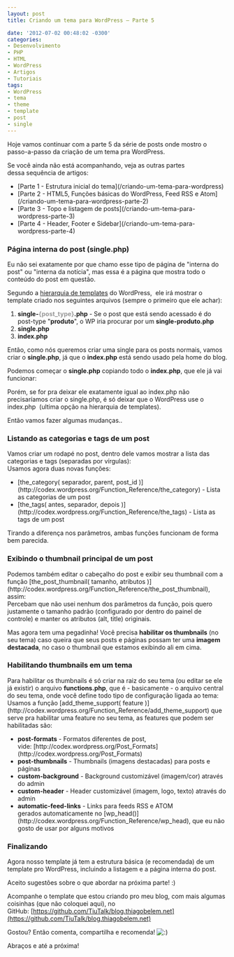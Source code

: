 ```yaml
---
layout: post
title: Criando um tema para WordPress – Parte 5

date: '2012-07-02 00:48:02 -0300'
categories:
- Desenvolvimento
- PHP
- HTML
- WordPress
- Artigos
- Tutoriais
tags:
- WordPress
- tema
- theme
- template
- post
- single
---
```

Hoje vamos continuar com a parte 5 da série de posts onde mostro o passo-a-passo da criação de um tema pra WordPress.

Se você ainda não está acompanhando, veja as outras partes dessa sequência de artigos:

<ul>
<li>[Parte 1 - Estrutura inicial do tema](/criando-um-tema-para-wordpress)</li>
<li>[Parte 2 - HTML5, Funções básicas do WordPress, Feed RSS e Atom](/criando-um-tema-para-wordpress-parte-2)</li>
<li>[Parte 3 - Topo e listagem de posts](/criando-um-tema-para-wordpress-parte-3)</li>
<li>[Parte 4 - Header, Footer e Sidebar](/criando-um-tema-para-wordpress-parte-4)</li>
</ul>
<h3>Página interna do post (single.php)</h3>
Eu não sei exatamente por que chamo esse tipo de página de "interna do post" ou "interna da notícia", mas essa é a página que mostra todo o conteúdo do post em questão.

Segundo a [hierarquia de templates](http://codex.wordpress.org/Template_Hierarchy) do WordPress,  ele irá mostrar o template criado nos seguintes arquivos (sempre o primeiro que ele achar):

<ol>
<li><strong>single-<span style="color: #999999;">{post_type}</span>.php</strong> - Se o post que está sendo acessado é do post-type "<strong>produto</strong>", o WP iria procurar por um <strong>single-produto.php</strong></li>
<li><strong>single.php</strong></li>
<li><strong>index.php</strong></li>
</ol>
Então, como nós queremos criar uma single para os posts normais, vamos criar o <strong>single.php</strong>, já que o <strong>index.php</strong> está sendo usado pela home do blog.

Podemos começar o <strong>single.php</strong> copiando todo o <strong>index.php</strong>, que ele já vai funcionar:

<div data-gist-id="3030780" data-gist-show-loading="false"></div>
Porém, se for pra deixar ele exatamente igual ao index.php não precisaríamos criar o single.php, é só deixar que o WordPress use o index.php  (ultima opção na hierarquia de templates).

Então vamos fazer algumas mudanças..

<h3>Listando as categorias e tags de um post</h3>
Vamos criar um rodapé no post, dentro dele vamos mostrar a lista das categorias e tags (separadas por vírgulas):

<div data-gist-id="3030816" data-gist-show-loading="false"></div>
Usamos agora duas novas funções:

<ul>
<li>[the_category( separador, parent, post_id )](http://codex.wordpress.org/Function_Reference/the_category) - Lista as categorias de um post</li>
<li>[the_tags( antes, separador, depois )](http://codex.wordpress.org/Function_Reference/the_tags) - Lista as tags de um post</li>
</ul>
Tirando a diferença nos parâmetros, ambas funções funcionam de forma bem parecida.

<h3>Exibindo o thumbnail principal de um post</h3>
Podemos também editar o cabeçalho do post e exibir seu thumbnail com a função [the_post_thumbnail( tamanho, atributos )](http://codex.wordpress.org/Function_Reference/the_post_thumbnail), assim:

<div data-gist-id="3030838" data-gist-show-loading="false"></div>
Percebam que não usei nenhum dos parâmetros da função, pois quero justamente o tamanho padrão (configurado por dentro do painel de controle) e manter os atributos (alt, title) originais.

Mas agora tem uma pegadinha! Você precisa <strong>habilitar os thumbnails</strong> (no seu tema) caso queira que seus posts e páginas possam ter uma <strong>imagem destacada</strong>, no caso o thumbnail que estamos exibindo ali em cima.

<h3>Habilitando thumbnails em um tema</h3>
Para habilitar os thumbnails é só criar na raiz do seu tema (ou editar se ele já existir) o arquivo <strong>functions.php</strong>, que é - basicamente - o arquivo central do seu tema, onde você define todo tipo de configuração ligada ao tema:

<div data-gist-id="3030858" data-gist-show-loading="false"></div>
Usamos a função [add_theme_support( feature )](http://codex.wordpress.org/Function_Reference/add_theme_support) que serve pra habilitar uma feature no seu tema, as features que podem ser habilitadas são:

<ul>
<li><strong>post-formats</strong> - Formatos diferentes de post, vide: [http://codex.wordpress.org/Post_Formats](http://codex.wordpress.org/Post_Formats)</li>
<li><strong>post-thumbnails</strong> - Thumbnails (imagens destacadas) para posts e páginas</li>
<li><strong>custom-background</strong> - Background customizável (imagem/cor) através do admin</li>
<li><strong>custom-header</strong> - Header customizável (imagem, logo, texto) através do admin</li>
<li><strong>automatic-feed-links</strong> - Links para feeds RSS e ATOM gerados automaticamente no [wp_head()](http://codex.wordpress.org/Function_Reference/wp_head), que eu não gosto de usar por alguns motivos</li>
</ul>
<h3>Finalizando</h3>
Agora nosso template já tem a estrutura básica (e recomendada) de um template pro WordPress, incluindo a listagem e a página interna do post.

Aceito sugestões sobre o que abordar na próxima parte! :)

Acompanhe o template que estou criando pro meu blog, com mais algumas coisinhas (que não coloquei aqui), no GitHub: [https://github.com/TiuTalk/blog.thiagobelem.net](https://github.com/TiuTalk/blog.thiagobelem.net)

Gostou? Então comenta, compartilha e recomenda! <img src="http://blog.thiagobelem.net/wp-includes/images/smilies/icon_smile.gif" alt=":)" />

Abraços e até a próxima!

